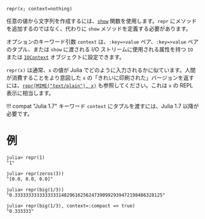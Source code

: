 ```
repr(x; context=nothing)
```

任意の値から文字列を作成するには、[`show`](@ref) 関数を使用します。`repr` にメソッドを追加するのではなく、代わりに `show` メソッドを定義する必要があります。

オプションのキーワード引数 `context` は、`:key=>value` ペア、`:key=>value` ペアのタプル、または `show` に渡される I/O ストリームに使用される属性を持つ `IO` または [`IOContext`](@ref) オブジェクトに設定できます。

`repr(x)` は通常、`x` の値が Julia でどのように入力されるかに似ています。人間が消費することをより意図した `x` の「きれいに印刷された」バージョンを返すには、[`repr(MIME("text/plain"), x)`](@ref) も参照してください。これは `x` の REPL 表示に相当します。

!!! compat "Julia 1.7"
    キーワード `context` にタプルを渡すには、Julia 1.7 以降が必要です。


# 例

```jldoctest
julia> repr(1)
"1"

julia> repr(zeros(3))
"[0.0, 0.0, 0.0]"

julia> repr(big(1/3))
"0.333333333333333314829616256247390992939472198486328125"

julia> repr(big(1/3), context=:compact => true)
"0.333333"
```

